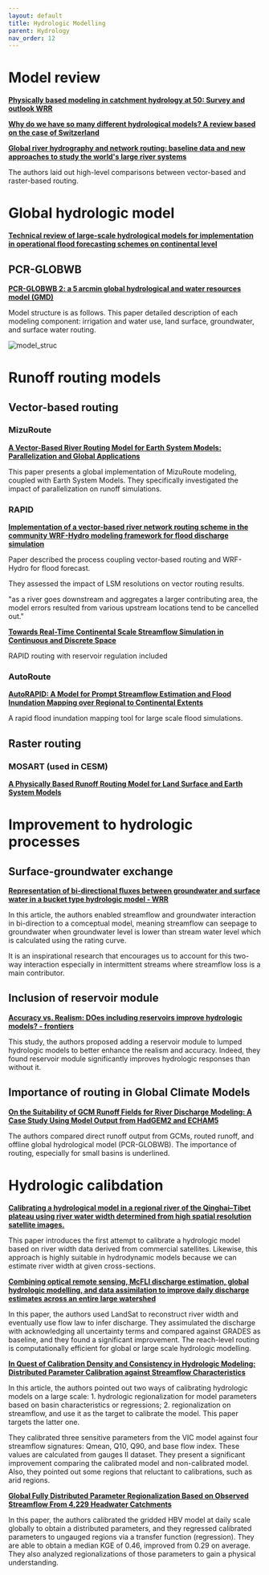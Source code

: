 ```yaml
---
layout: default
title: Hydrologic Modelling
parent: Hydrology
nav_order: 12
---
```


# Model review

__[Physically based modeling in catchment hydrology at 50: Survey and outlook WRR](https://agupubs.onlinelibrary.wiley.com/doi/full/10.1002/2015WR017780)__

__[Why do we have so many different hydrological models? A review based on the case of Switzerland](https://wires.onlinelibrary.wiley.com/doi/10.1002/wat2.1574)__

__[Global river hydrography and network routing: baseline data and new approaches to study the world's large river systems](https://onlinelibrary.wiley.com/doi/10.1002/hyp.9740)__

The authors laid out high-level comparisons between vector-based and raster-based routing.


# Global hydrologic model

__[Technical review of large-scale hydrological models for implementation in operational flood forecasting schemes on continental level](https://www.sciencedirect.com/science/article/pii/S1364815215300529)__



## PCR-GLOBWB

__[PCR-GLOBWB 2: a 5 arcmin global hydrological and water resources model (GMD)](https://gmd.copernicus.org/articles/11/2429/2018/)__

Model structure is as follows. This paper detailed description of each modeling component: irrigation and water use, land surface, groundwater, and surface water routing.

![model_struc](https://gmd.copernicus.org/articles/11/2429/2018/gmd-11-2429-2018-f01-web.png)

# Runoff routing models

## Vector-based routing

### MizuRoute

__[A Vector-Based River Routing Model for Earth System Models: Parallelization and Global Applications](https://agupubs.onlinelibrary.wiley.com/doi/full/10.1029/2020MS002434)__

This paper presents a global implementation of MizuRoute modeling, coupled with Earth System Models. They specifically investigated the impact of parallelization on runoff simulations.

### RAPID

__[Implementation of a vector-based river network routing scheme in the community WRF-Hydro modeling framework for flood discharge simulation](https://www.sciencedirect.com/science/article/pii/S1364815217313531#bib12)__

Paper described the process coupling vector-based routing and WRF-Hydro for flood forecast.

They assessed the impact of LSM resolutions on vector routing results.

"as a river goes downstream and aggregates a larger contributing area, the model errors resulted from various upstream locations tend to be cancelled out."

__[Towards Real-Time Continental Scale Streamflow Simulation in Continuous and Discrete Space](https://onlinelibrary.wiley.com/doi/10.1111/1752-1688.12586)__

RAPID routing with reservoir regulation included

### AutoRoute

__[AutoRAPID: A Model for Prompt Streamflow Estimation and Flood Inundation Mapping over Regional to Continental Extents](https://onlinelibrary.wiley.com/doi/full/10.1111/1752-1688.12476)__

A rapid flood inundation mapping tool for large scale flood simulations.

## Raster routing

### MOSART (used in CESM)

__[A Physically Based Runoff Routing Model for Land Surface and Earth System Models](https://journals.ametsoc.org/view/journals/hydr/14/3/jhm-d-12-015_1.xml)__

# Improvement to hydrologic processes

## Surface-groundwater exchange

__[Representation of bi-directional fluxes between groundwater and surface water in a bucket type hydrologic model - WRR](https://agupubs.onlinelibrary.wiley.com/doi/pdf/10.1029/2020WR028835)__

In this article, the authors enabled streamflow and groundwater interaction in bi-direction to a comceptual model, meaning streamflow can seepage to groundwater when groundwater level is lower than stream water level which is calculated using the rating curve.

It is an inspirational research that encourages us to account for this two-way interaction especially in intermittent streams where streamflow loss is a main contributor.

## Inclusion of reservoir module

__[Accuracy vs. Realism: DOes including reservoirs improve hydrologic models? - frontiers](file:///Users/allen/Downloads/accuracy-vs-realism-does-including-reservoirs-improve-hydrological-models.pdf)__

This study, the authors proposed adding a reservoir module to lumped hydrologic models to better enhance the realism and accuracy. Indeed, they found reservoir module significantly improves hydrologic responses than without it.

## Importance of routing in Global Climate Models

__[On the Suitability of GCM Runoff Fields for River Discharge Modeling: A Case Study Using Model Output from HadGEM2 and ECHAM5](https://journals.ametsoc.org/view/journals/hydr/13/1/jhm-d-10-05011_1.xml)__

The authors compared direct runoff output from GCMs, routed runoff, and offline global hydrological model (PCR-GLOBWB). The importance of routing, especially for small basins is underlined.

# Hydrologic calibdation
__[Calibrating a hydrological model in a regional river of the Qinghai–Tibet plateau using river water width determined from high spatial resolution satellite images.](https://www.sciencedirect.com/science/article/pii/S0034425718302414?via%3Dihub)__

This paper introduces the first attempt to calibrate a hydrologic model based on river width data derived from commercial satellites. Likewise, this approach is highly suitable in hydrodynamic models because we can estimate river width at given cross-sections.

__[Combining optical remote sensing, McFLI discharge estimation, global hydrologic modelling, and data assimilation to improve daily discharge estimates across an entire large watershed ](https://agupubs.onlinelibrary.wiley.com/doi/pdf/10.1029/2020WR027794)__

In this paper, the authors used LandSat to reconstruct river width and eventually use flow law to infer discharge. They assimulated the discharge with acknowledging all uncertainty terms and compared against GRADES as baseline, and they found a significant improvement. The reach-level routing is computationally efficient for global or large scale hydrologic modelling.

__[In Quest of Calibration Density and Consistency in Hydrologic Modeling: Distributed Parameter Calibration against Streamflow Characteristics](https://agupubs.onlinelibrary.wiley.com/doi/full/10.1029/2018WR024178)__

In this article, the authors pointed out two ways of calibrating hydrologic models on a large scale: 1. hydrologic regionalization for model parameters based on basin characteristics or regressions; 2. regionalization on streamflow, and use it as the target to calibrate the model. This paper targets the latter one.

They calibrated three sensitive parameters from the VIC model against four streamflow signatures: Qmean, Q10, Q90, and base flow index. These values are calculated from gauges II dataset. They present a significant improvement comparing the calibrated model and non-calibrated model. Also, they pointed out some regions that reluctant to calibrations, such as arid regions.

__[Global Fully Distributed Parameter Regionalization Based on Observed Streamflow From 4,229 Headwater Catchments](https://agupubs.onlinelibrary.wiley.com/doi/full/10.1029/2019JD031485)__

In this paper, the authors calibrated the gridded HBV model at daily scale globally to obtain a distributed parameters, and they regressed calibrated parameters to ungauged regions via a transfer function (regression).
They are able to obtain a median KGE of 0.46, improved from 0.29 on average. They also analyzed regionalizations of those parameters to gain a physical understanding.
